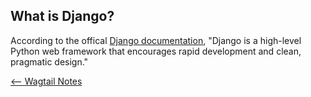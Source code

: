 ## What is Django?

According to the offical [Django documentation](https://www.djangoproject.com/), "Django is a high-level Python web framework that encourages rapid development and clean, pragmatic design."

[<-- Wagtail Notes](./wagtailTOC.md)